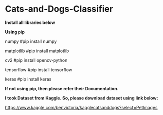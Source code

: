 # Cats-and-Dogs-Classifier

**Install all libraries below**

**Using pip**

numpy	      	#pip install numpy

matplotlib  	#pip install matplotlib

cv2	        	#pip install opencv-python

tensorflow   	#pip install tensorflow

keras	      	#pip install keras



**If not using pip, then please refer their Documentation.**



**I took Dataset from Kaggle. So, please download dataset using link below:**

https://www.kaggle.com/benvictoria/kagglecatsanddogs?select=PetImages
